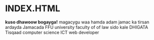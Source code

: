 # INDEX.HTML
**kuso dhawoow bogayga!**
magacygu waa hamda adam jamac ka tirsan ardayda Jamacada FFU university faculty of of law 
sido kale DHIGATA Tisqaad computer science ICT web developer 

